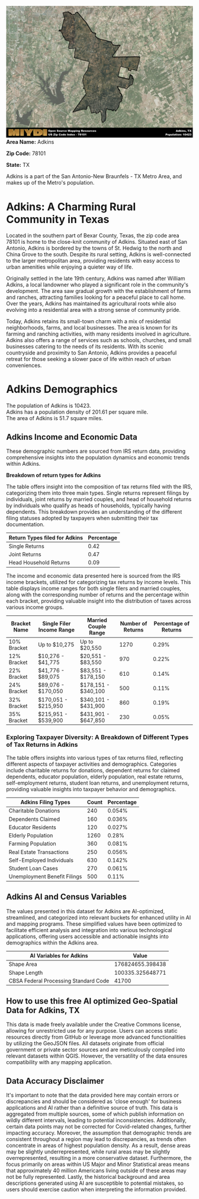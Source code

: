 ![Image Alt Text](../_images/78101.png)
**Area Name:** Adkins

**Zip Code:** 78101

**State:** TX

Adkins is a part of the San Antonio-New Braunfels - TX Metro Area, and makes up  of the Metro's population.  

# Adkins: A Charming Rural Community in Texas  
Located in the southern part of Bexar County, Texas, the zip code area 78101 is home to the close-knit community of Adkins. Situated east of San Antonio, Adkins is bordered by the towns of St. Hedwig to the north and China Grove to the south. Despite its rural setting, Adkins is well-connected to the larger metropolitan area, providing residents with easy access to urban amenities while enjoying a quieter way of life.

Originally settled in the late 19th century, Adkins was named after William Adkins, a local landowner who played a significant role in the community's development. The area saw gradual growth with the establishment of farms and ranches, attracting families looking for a peaceful place to call home. Over the years, Adkins has maintained its agricultural roots while also evolving into a residential area with a strong sense of community pride.

Today, Adkins retains its small-town charm with a mix of residential neighborhoods, farms, and local businesses. The area is known for its farming and ranching activities, with many residents involved in agriculture. Adkins also offers a range of services such as schools, churches, and small businesses catering to the needs of its residents. With its scenic countryside and proximity to San Antonio, Adkins provides a peaceful retreat for those seeking a slower pace of life within reach of urban conveniences.

# Adkins Demographics

The population of Adkins is 10423.  
Adkins has a population density of 201.61 per square mile.  
The area of Adkins is 51.7 square miles.  

## Adkins Income and Economic Data

These demographic numbers are sourced from IRS return data, providing comprehensive insights into the population dynamics and economic trends within Adkins.

**Breakdown of return types for Adkins**

The table offers insight into the composition of tax returns filed with the IRS, categorizing them into three main types. Single returns represent filings by individuals, joint returns by married couples, and head of household returns by individuals who qualify as heads of households, typically having dependents. This breakdown provides an understanding of the different filing statuses adopted by taxpayers when submitting their tax documentation.

| Return Types filed for Adkins                              | Percentage          |
|----------------------------------------------------------|---------------------|
| Single Returns                                            | 0.42 |
| Joint Returns                                             | 0.47 |
| Head Household Returns                                    | 0.09 |

The income and economic data presented here is sourced from the IRS income brackets, utilized for categorizing tax returns by income levels. This table displays income ranges for both single filers and married couples, along with the corresponding number of returns and the percentage within each bracket, providing valuable insight into the distribution of taxes across various income groups.

| Bracket Name       | Single Filer Income Range | Married Couple Range | Number of Returns | Percentage of Returns |
|--------------------|----------------------------|----------------------|-------------------|-----------------------|
| 10% Bracket        | Up to $10,275              | Up to $20,550        | 1270 | 0.29% |
| 12% Bracket        | $10,276 - $41,775          | $20,551 - $83,550    | 970 | 0.22% |
| 22% Bracket        | $41,776 - $89,075          | $83,551 - $178,150   | 610 | 0.14% |
| 24% Bracket        | $89,076 - $170,050         | $178,151 - $340,100  | 500 | 0.11% |
| 32% Bracket        | $170,051 - $215,950        | $340,101 - $431,900  | 860 | 0.19% |
| 35% Bracket        | $215,951 - $539,900        | $431,901 - $647,850  | 230 | 0.05% |

### Exploring Taxpayer Diversity: A Breakdown of Different Types of Tax Returns in Adkins

The table offers insights into various types of tax returns filed, reflecting different aspects of taxpayer activities and demographics. Categories include charitable returns for donations, dependent returns for claimed dependents, educator population, elderly population, real estate returns, self-employment returns, student loan returns, and unemployment returns, providing valuable insights into taxpayer behavior and demographics.

| Adkins Filing Types                    | Count | Percentage |
|--------------------------------------|-------|------------|
| Charitable Donations                 | 240 | 0.054% |
| Dependents Claimed                   | 160 | 0.036% |
| Educator Residents                   | 120 | 0.027% |
| Elderly Population                   | 1260 | 0.28% |
| Farming Population                   | 360 | 0.081% |
| Real Estate Transactions             | 250 | 0.056% |
| Self-Employed Individuals            | 630 | 0.142% |
| Student Loan Cases                   | 270 | 0.061% |
| Unemployment Benefit Filings         | 500 | 0.11% |

## Adkins AI and Census Variables

The values presented in this dataset for Adkins are AI-optimized, streamlined, and categorized into relevant buckets for enhanced utility in AI and mapping programs. These simplified values have been optimized to facilitate efficient analysis and integration into various technological applications, offering users accessible and actionable insights into demographics within the Adkins area.

| AI Variables for Adkins | Value |
|-------------|-------|
| Shape Area | 176824655.398438 |
| Shape Length | 100335.325648771 |
| CBSA Federal Processing Standard Code | 41700 |

## How to use this free AI optimized Geo-Spatial Data for Adkins, TX

This data is made freely available under the Creative Commons license, allowing for unrestricted use for any purpose. Users can access static resources directly from GitHub or leverage more advanced functionalities by utilizing the GeoJSON files. All datasets originate from official government or private sector sources and are meticulously compiled into relevant datasets within QGIS. However, the versatility of the data ensures compatibility with any mapping application.

## Data Accuracy Disclaimer
It's important to note that the data provided here may contain errors or discrepancies and should be considered as 'close enough' for business applications and AI rather than a definitive source of truth. This data is aggregated from multiple sources, some of which publish information on wildly different intervals, leading to potential inconsistencies. Additionally, certain data points may not be corrected for Covid-related changes, further impacting accuracy. Moreover, the assumption that demographic trends are consistent throughout a region may lead to discrepancies, as trends often concentrate in areas of highest population density. As a result, dense areas may be slightly underrepresented, while rural areas may be slightly overrepresented, resulting in a more conservative dataset. Furthermore, the focus primarily on areas within US Major and Minor Statistical areas means that approximately 40 million Americans living outside of these areas may not be fully represented. Lastly, the historical background and area descriptions generated using AI are susceptible to potential mistakes, so users should exercise caution when interpreting the information provided.
